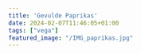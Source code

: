 ```yaml
---
title: 'Gevulde Paprikas'
date: 2024-02-07T11:46:05+01:00
tags: ["vega"]
featured_image: "/IMG_paprikas.jpg"
---
```

